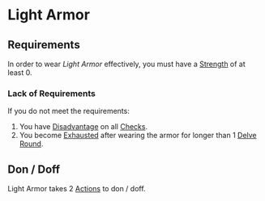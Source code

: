 # Light Armor

## Requirements

In order to wear *Light Armor* effectively, you must have a [Strength](../../Player%20Characters/The%20Ability%20Scores/Strength.md) of at least 0.

### Lack of Requirements

If you do not meet the requirements:

1. You have [Disadvantage](../../Game%20Procedures/Die%20Rolling%20Mechanics/Disadvantage.md) on all [Checks](../../Game%20Procedures/Core%20Procedures/Check.md).
2. You become [Exhausted](../../Game%20Procedures/Conditions/Exhausted.md) after wearing the armor for longer than 1 [Delve Round](../../Game%20Procedures/Core%20Procedures/Round.md#Delve%20Round).

## Don / Doff

Light Armor takes 2 [Actions](../../Game%20Procedures/Core%20Procedures/Action.md) to don / doff.
